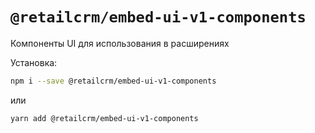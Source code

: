 # `@retailcrm/embed-ui-v1-components`

Компоненты UI для использования в расширениях

Установка:

```bash
npm i --save @retailcrm/embed-ui-v1-components
```

или

```bash
yarn add @retailcrm/embed-ui-v1-components
```